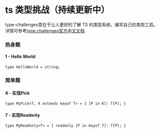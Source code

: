 <h1> ts 类型挑战（持续更新中） </h1>

type-challenges意在于让人更好的了解 TS 的类型系统，编写自己的类型工具。详情可参考[type challenges官方中文文档](https://github.com/type-challenges/type-challenges/blob/main/README.zh-CN.md)<br>

### 热身题

#### 1 - Hello World
```
type HelloWorld = string;
```

### 简单题

#### 4 - 实现Pick
```
type MyPick<T, K extends keyof T> = { [P in K]: T[P]; }
```

#### 7 - 实现Readonly
```
type MyReadonly<T> = { readonly [P in keyof T]: T[P]; }
```